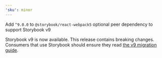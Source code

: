```yaml
---
'sku': minor
---
```


Add `^9.0.0` to `@storybook/react-webpack5` optional peer dependency to support Storybook v9

Storybook v9 is now available. This release contains breaking changes. Consumers that use Storybook should ensure they read [the v9 migration guide].

[the v9 migration guide]: https://storybook.js.org/docs/migration-guide
